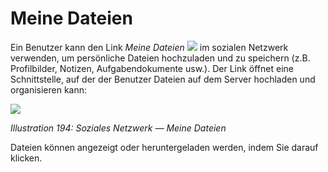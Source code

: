 
# Meine Dateien

Ein Benutzer kann den Link _Meine Dateien_ ![](../../.gitbook/assets/graphics343.png) im sozialen Netzwerk verwenden, um persönliche Dateien hochzuladen und zu speichern \(z.B. Profilbilder, Notizen, Aufgabendokumente usw.\). Der Link öffnet eine Schnittstelle, auf der der Benutzer Dateien auf dem Server hochladen und organisieren kann:

![](../../.gitbook/assets/graphics344.png)

_Illustration 194: Soziales Netzwerk — Meine Dateien_

Dateien können angezeigt oder heruntergeladen werden, indem Sie darauf klicken.